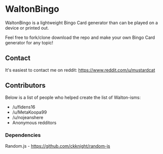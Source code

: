 # WaltonBingo
WaltonBingo is a lightweight Bingo Card generator than can be played on a device or printed out.

Feel free to fork/clone download the repo and make your own Bingo Card generator for any topic!

## Contact
It's easiest to contact me on reddit: https://www.reddit.com/u/mustardcat

## Contributors
Below is a list of people who helped create the list of Walton-isms:

* /u/fidens16
* /u/MetaKoopa99
* /u/nojeanshere
* Anonymous redditors

### Dependencies
Random.js - https://github.com/ckknight/random-js
